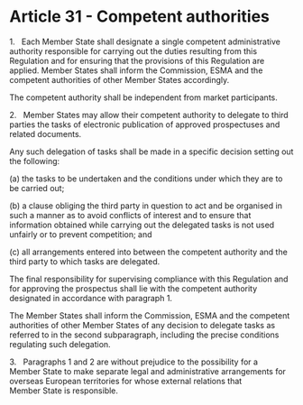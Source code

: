 # Article 31 - Competent authorities


1.   Each Member State shall designate a single competent administrative authority responsible for carrying out the duties resulting from this Regulation and for ensuring that the provisions of this Regulation are applied. Member States shall inform the Commission, ESMA and the competent authorities of other Member States accordingly.

The competent authority shall be independent from market participants.

2.   Member States may allow their competent authority to delegate to third parties the tasks of electronic publication of approved prospectuses and related documents.

Any such delegation of tasks shall be made in a specific decision setting out the following:

(a) the tasks to be undertaken and the conditions under which they are to be carried out;

(b) a clause obliging the third party in question to act and be organised in such a manner as to avoid conflicts of interest and to ensure that information obtained while carrying out the delegated tasks is not used unfairly or to prevent competition; and

(c) all arrangements entered into between the competent authority and the third party to which tasks are delegated.

The final responsibility for supervising compliance with this Regulation and for approving the prospectus shall lie with the competent authority designated in accordance with paragraph 1.

The Member States shall inform the Commission, ESMA and the competent authorities of other Member States of any decision to delegate tasks as referred to in the second subparagraph, including the precise conditions regulating such delegation.

3.   Paragraphs 1 and 2 are without prejudice to the possibility for a Member State to make separate legal and administrative arrangements for overseas European territories for whose external relations that Member State is responsible.
